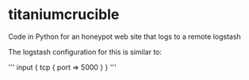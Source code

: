 # titaniumcrucible

Code in Python for an honeypot web site that logs to a remote logstash

The logstash configuration for this is similar to:

'''
input {
  tcp {
    port => 5000
  }
}
'''

